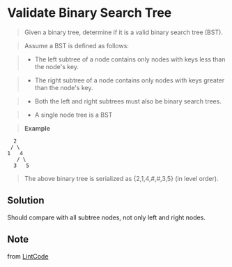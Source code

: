 # Validate Binary Search Tree

> Given a binary tree, determine if it is a valid binary search tree (BST).

> Assume a BST is defined as follows:

> - The left subtree of a node contains only nodes with keys less than the node's key.

> - The right subtree of a node contains only nodes with keys greater than the node's key.

> - Both the left and right subtrees must also be binary search trees.

> - A single node tree is a BST

> __Example__

```
  2
 / \
1   4
   / \
  3   5
```

> The above binary tree is serialized as {2,1,4,#,#,3,5} (in level order).

## Solution

Should compare with all subtree nodes, not only left and right nodes.

## Note

from [LintCode](http://www.lintcode.com/en/problem/validate-binary-search-tree/)